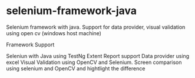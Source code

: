 # selenium-framework-java
Selenium framework with java. Support for data provider, visual validation using open cv (windows host machine)

Framework Support

Seleniun with Java using TestNg
Extent Report support
Data provider using excel
Visual Validation using OpenCV and Selenium. Screen comparison using selenium and OpenCV and hightlight the difference
